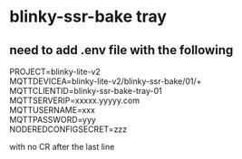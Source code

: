 # blinky-ssr-bake tray
## need to add .env file with the following
PROJECT=blinky-lite-v2   
MQTTDEVICEA=blinky-lite-v2/blinky-ssr-bake/01/+  
MQTTCLIENTID=blinky-ssr-bake-tray-01  
MQTTSERVERIP=xxxxx.yyyyy.com  
MQTTUSERNAME=xxx  
MQTTPASSWORD=yyy  
NODEREDCONFIGSECRET=zzz  

with no CR after the last line

